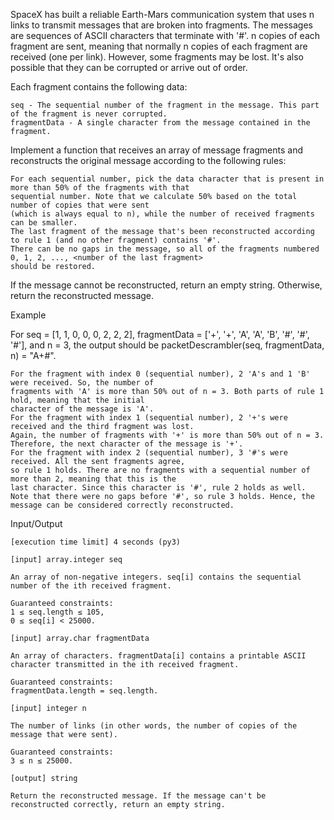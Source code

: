 SpaceX has built a reliable Earth-Mars communication system that uses n links to transmit messages that are
broken into fragments. The messages are sequences of ASCII characters that terminate with '#'. n copies of each 
fragment are sent, meaning that normally n copies of each fragment are received (one per link). However, some 
fragments may be lost. It's also possible that they can be corrupted or arrive out of order.

Each fragment contains the following data:

    seq - The sequential number of the fragment in the message. This part of the fragment is never corrupted.
    fragmentData - A single character from the message contained in the fragment.

Implement a function that receives an array of message fragments and reconstructs the original message according 
to the following rules:

    For each sequential number, pick the data character that is present in more than 50% of the fragments with that 
    sequential number. Note that we calculate 50% based on the total number of copies that were sent 
    (which is always equal to n), while the number of received fragments can be smaller.
    The last fragment of the message that's been reconstructed according to rule 1 (and no other fragment) contains '#'.
    There can be no gaps in the message, so all of the fragments numbered 0, 1, 2, ..., <number of the last fragment> 
    should be restored.

If the message cannot be reconstructed, return an empty string. Otherwise, return the reconstructed message.

Example

For seq = [1, 1, 0, 0, 0, 2, 2, 2], fragmentData = ['+', '+', 'A', 'A', 'B', '#', '#', '#'], and n = 3, the output should be
packetDescrambler(seq, fragmentData, n) = "A+#".

    For the fragment with index 0 (sequential number), 2 'A's and 1 'B' were received. So, the number of 
    fragments with 'A' is more than 50% out of n = 3. Both parts of rule 1 hold, meaning that the initial 
    character of the message is 'A'.
    For the fragment with index 1 (sequential number), 2 '+'s were received and the third fragment was lost. 
    Again, the number of fragments with '+' is more than 50% out of n = 3. Therefore, the next character of the message is '+'.
    For the fragment with index 2 (sequential number), 3 '#'s were received. All the sent fragments agree, 
    so rule 1 holds. There are no fragments with a sequential number of more than 2, meaning that this is the 
    last character. Since this character is '#', rule 2 holds as well.
    Note that there were no gaps before '#', so rule 3 holds. Hence, the message can be considered correctly reconstructed.

Input/Output

    [execution time limit] 4 seconds (py3)

    [input] array.integer seq

    An array of non-negative integers. seq[i] contains the sequential number of the ith received fragment.

    Guaranteed constraints:
    1 ≤ seq.length ≤ 105,
    0 ≤ seq[i] < 25000.

    [input] array.char fragmentData

    An array of characters. fragmentData[i] contains a printable ASCII character transmitted in the ith received fragment.

    Guaranteed constraints:
    fragmentData.length = seq.length.

    [input] integer n

    The number of links (in other words, the number of copies of the message that were sent).

    Guaranteed constraints:
    3 ≤ n ≤ 25000.

    [output] string

    Return the reconstructed message. If the message can't be reconstructed correctly, return an empty string.
